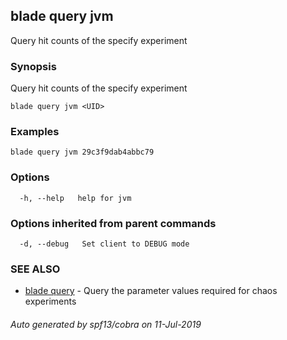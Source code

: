 ## blade query jvm

Query hit counts of the specify experiment

### Synopsis

Query hit counts of the specify experiment

```
blade query jvm <UID>
```

### Examples

```
blade query jvm 29c3f9dab4abbc79
```

### Options

```
  -h, --help   help for jvm
```

### Options inherited from parent commands

```
  -d, --debug   Set client to DEBUG mode
```

### SEE ALSO

* [blade query](blade_query.md)	 - Query the parameter values required for chaos experiments

###### Auto generated by spf13/cobra on 11-Jul-2019
